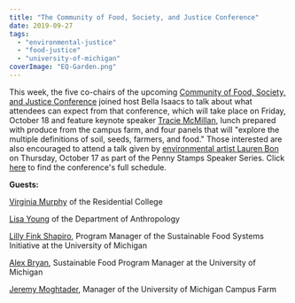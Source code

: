 ```yaml
---
title: "The Community of Food, Society, and Justice Conference"
date: 2019-09-27
tags: 
  - "environmental-justice"
  - "food-justice"
  - "university-of-michigan"
coverImage: "EQ-Garden.png"
---
```


This week, the five co-chairs of the upcoming [Community of Food, Society, and Justice Conference](https://lsa.umich.edu/rc/programs-and-community-engagement/2019-conference---the-community-of-food--society---justice-.html) joined host Bella Isaacs to talk about what attendees can expect from that conference, which will take place on Friday, October 18 and feature keynote speaker [Tracie McMillan](http://traciemcmillan.com/), lunch prepared with produce from the campus farm, and four panels that will "explore the multiple definitions of soil, seeds, farmers, and food." Those interested are also encouraged to attend a talk given by [environmental artist Lauren Bon](https://stamps.umich.edu/stamps/detail/lauren-bon) on Thursday, October 17 as part of the Penny Stamps Speaker Series. Click [here](https://lsa.umich.edu/rc/programs-and-community-engagement/2019-conference---the-community-of-food--society---justice-/conference-schedule.html) to find the conference's full schedule.<!--more-->

**Guests:** 

[Virginia Murphy](https://lsa.umich.edu/rc/people/faculty/vemu.html) of the Residential College

[Lisa Young](https://lsa.umich.edu/anthro/people/faculty/archaeological-faculty/lcyoung.html) of the Department of Anthropology

[Lilly Fink Shapiro](https://seas.umich.edu/news/05_13_2019/lilly_fink_shapiro_honored_2019_staff_impact_award), Program Manager of the Sustainable Food Systems Initiative at the University of Michigan

[Alex Bryan](http://css.umich.edu/person/alex-bryan), Sustainable Food Program Manager at the University of Michigan

[Jeremy Moghtader](https://mbgna.umich.edu/about/staff/jeremy-moghtader/), Manager of the University of Michigan Campus Farm
